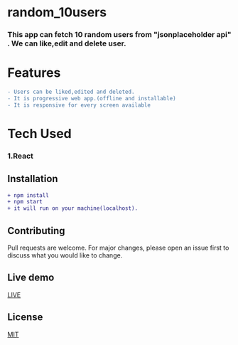 # random_10users


### This app can fetch 10 random users from "jsonplaceholder api" . We can like,edit and delete user.

# Features
```diff
- Users can be liked,edited and deleted.
- It is progressive web app.(offline and installable)
- It is responsive for every screen available
```

# Tech Used
### 1.React

## Installation

```diff
+ npm install
+ npm start
+ it will run on your machine(localhost).
```

## Contributing
Pull requests are welcome. For major changes, please open an issue first to discuss what you would like to change.



## Live demo
[LIVE](https://random10userszelthy.netlify.com)

## License
[MIT](https://choosealicense.com/licenses/mit/)

